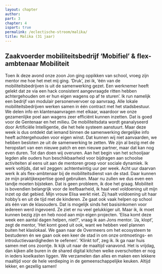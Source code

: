 ```yaml
---
layout: chapter
author: 
part: 3
chapter: 4
ispart: true
permalink: /eclectische-stroom/malika/
title: Malika (31 jaar)
---
```


## Zaakvoerder mobiliteitsbedrijf ‘Mobifiel’ & flex-ambtenaar Mobiliteit

Toen ik deze avond onze zoon Jon ging oppikken van school, vroeg zijn mentor me hoe het met mij ging. ‘Druk’, zei ik, ‘één van de mobiliteitsbedrijven is uit de samenwerking gezet. Een werknemer heeft gelekt dat ze via een hack consistent aangevraagde ritten hebben achtergehouden om er hun eigen wagens op af te sturen’. Ik run namelijk een bedrijf van modulair personenvervoer op aanvraag. Alle lokale mobiliteitsbedrijven werken samen in één contract met het stadsbestuur. We delen info en klantenaanvragen met elkaar, waardoor we onze gezamenlijke poel aan wagens zeer efficiënt kunnen inzetten. Dat is goed voor de Gentenaar en het milieu. De mobiliteitsdata wordt geanalyseerd door Artificiële Intelligentie, die het hele systeem aanstuurt. Maar deze week is dus ontdekt dat iemand binnen de samenwerking dergelijke info heeft achtergehouden voor eigen winst. Dat kunnen wij niet aanvaarden, we hebben besloten ze uit de samenwerking te zetten. We zijn al bezig met de heropstart van een nieuwe patch en een nieuwe partner, maar dat kan nog even duren. Tot dan doen wij overuren. Aan het begin van het schooljaar legden alle ouders hun beschikbaarheid voor bijdragen aan schoolse activiteiten al eens uit aan de mentoren groep voor sociale dynamiek. Ik werk voltijds, dat wil zeggen: achtentwintig uur per week. Acht uur daarvan werk ik als flex-ambtenaar bij de mobiliteitsdienst van de stad. Daar kunnen ze mijn praktijkexpertise goed gebruiken. Maar nu zullen we dus even een tandje moeten bijsteken. Dat is geen probleem, ik doe het graag. Mobiliteit is bovendien belangrijk voor de leefbaarheid, ik haal veel voldoening uit mijn inzet op dat gebied. Mijn vrouw Elisa werkt niet. Zij haalt voldoening uit haar hobby’s en uit de tijd met de kinderen. Ze gaat ook vaak helpen op school als één van de klasouders. Dat is mogelijk sinds het basisinkomen voor iedereen werd ingevoerd. Ze ziet er nu veel gelukkiger uit.  Maar ik, ik moet kunnen bezig zijn en heb nood aan mijn eigen projecten. ‘Elisa komt deze week een aantal dagen helpen, niet?’, vraag ik aan Jons mentor. ‘Ja, klopt’, zegt de mentor, ‘Het komt goed uit ook, want we hebben veel plannen buiten het klaslokaal. We gaan naar de Overmeers om het ecosysteem te bestuderen én we gaan ook een keer de stad in om onze ontmoetings- en introductievaardigheden te oefenen’. ‘Klinkt tof’, zeg ik. Ik ga naar huis samen met ons zoontje. Ik kijk uit naar de maaltijd vanavond. Het is vrijdag, dan kijken alle buren in de shared digital kitchen welke overschotten er nog in ieders koelkasten liggen. We verzamelen dan alles en maken een lekkere maaltijd voor de hele verdieping in de gemeenschappelijke keuken. Altijd lekker, en gezellig samen!